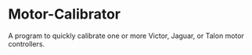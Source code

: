 Motor-Calibrator
================

A program to quickly calibrate one or more Victor, Jaguar, or Talon motor controllers.
